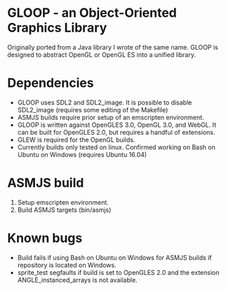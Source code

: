 # GLOOP - an Object-Oriented Graphics Library
Originally ported from a Java library I wrote of the same name. 
GLOOP is designed to abstract OpenGL or OpenGL ES into a unified library.

# Dependencies
* GLOOP uses SDL2 and SDL2_image. It is possible to disable SDL2_image (requires some editing of the Makefile)
* ASMJS builds require prior setup of an emscripten environment. 
* GLOOP is written against OpenGLES 3.0, OpenGL 3.0, and WebGL. It can be built for OpenGLES 2.0, but requires a handful of extensions.
* GLEW is required for the OpenGL builds.
* Currently builds only tested on linux. Confirmed working on Bash on Ubuntu on Windows (requires Ubuntu 16.04)

# ASMJS build
1. Setup emscripten environment.
2. Build ASMJS targets (bin/asmjs)

# Known bugs
* Build fails if using Bash on Ubuntu on Windows for ASMJS builds if repository is located on Windows.
* sprite_test segfaults if build is set to OpenGLES 2.0 and the extension ANGLE_instanced_arrays is not available.

